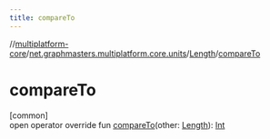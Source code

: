 ```yaml
---
title: compareTo
---
```

//[multiplatform-core](../../../index.html)/[net.graphmasters.multiplatform.core.units](../index.html)/[Length](index.html)/[compareTo](compare-to.html)



# compareTo



[common]\
open operator override fun [compareTo](compare-to.html)(other: [Length](index.html)): [Int](https://kotlinlang.org/api/latest/jvm/stdlib/kotlin/-int/index.html)




